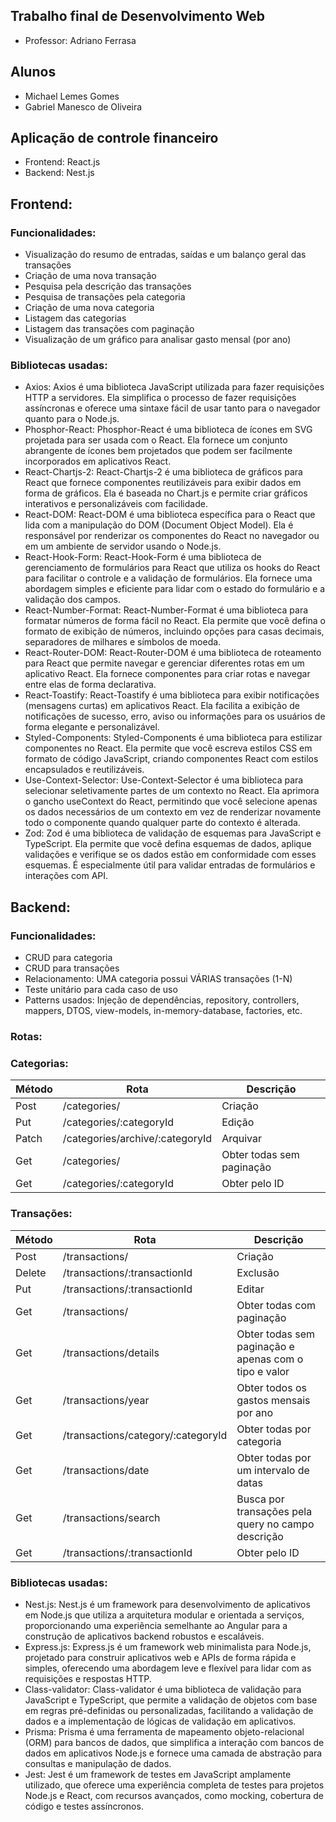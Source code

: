 ## Trabalho final de Desenvolvimento Web
- Professor: Adriano Ferrasa

## Alunos
- Michael Lemes Gomes
- Gabriel Manesco de Oliveira

## Aplicação de controle financeiro
- Frontend: React.js
- Backend: Nest.js

## Frontend: 
### Funcionalidades:
- Visualização do resumo de entradas, saídas e um balanço geral das transações
- Criação de uma nova transação
- Pesquisa pela descrição das transações
- Pesquisa de transações pela categoria
- Criação de uma nova categoria
- Listagem das categorias
- Listagem das transações com paginação
- Visualização de um gráfico para analisar gasto mensal (por ano)

### Bibliotecas usadas:
- Axios: Axios é uma biblioteca JavaScript utilizada para fazer requisições HTTP a servidores. Ela simplifica o processo de fazer requisições assíncronas e oferece uma sintaxe fácil de usar tanto para o navegador quanto para o Node.js.
- Phosphor-React: Phosphor-React é uma biblioteca de ícones em SVG projetada para ser usada com o React. Ela fornece um conjunto abrangente de ícones bem projetados que podem ser facilmente incorporados em aplicativos React.
- React-Chartjs-2: React-Chartjs-2 é uma biblioteca de gráficos para React que fornece componentes reutilizáveis para exibir dados em forma de gráficos. Ela é baseada no Chart.js e permite criar gráficos interativos e personalizáveis com facilidade.
- React-DOM: React-DOM é uma biblioteca específica para o React que lida com a manipulação do DOM (Document Object Model). Ela é responsável por renderizar os componentes do React no navegador ou em um ambiente de servidor usando o Node.js.
- React-Hook-Form: React-Hook-Form é uma biblioteca de gerenciamento de formulários para React que utiliza os hooks do React para facilitar o controle e a validação de formulários. Ela fornece uma abordagem simples e eficiente para lidar com o estado do formulário e a validação dos campos.
- React-Number-Format: React-Number-Format é uma biblioteca para formatar números de forma fácil no React. Ela permite que você defina o formato de exibição de números, incluindo opções para casas decimais, separadores de milhares e símbolos de moeda.
- React-Router-DOM: React-Router-DOM é uma biblioteca de roteamento para React que permite navegar e gerenciar diferentes rotas em um aplicativo React. Ela fornece componentes para criar rotas e navegar entre elas de forma declarativa.
- React-Toastify: React-Toastify é uma biblioteca para exibir notificações (mensagens curtas) em aplicativos React. Ela facilita a exibição de notificações de sucesso, erro, aviso ou informações para os usuários de forma elegante e personalizável.
- Styled-Components: Styled-Components é uma biblioteca para estilizar componentes no React. Ela permite que você escreva estilos CSS em formato de código JavaScript, criando componentes React com estilos encapsulados e reutilizáveis.
- Use-Context-Selector: Use-Context-Selector é uma biblioteca para selecionar seletivamente partes de um contexto no React. Ela aprimora o gancho useContext do React, permitindo que você selecione apenas os dados necessários de um contexto em vez de renderizar novamente todo o componente quando qualquer parte do contexto é alterada.
- Zod: Zod é uma biblioteca de validação de esquemas para JavaScript e TypeScript. Ela permite que você defina esquemas de dados, aplique validações e verifique se os dados estão em conformidade com esses esquemas. É especialmente útil para validar entradas de formulários e interações com API.


## Backend: 
### Funcionalidades:
- CRUD para categoria  
- CRUD para transações
- Relacionamento: UMA categoria possui VÁRIAS transações (1-N)
- Teste unitário para cada caso de uso
- Patterns usados: Injeção de dependências, repository, controllers, mappers, DTOS, view-models, in-memory-database, factories, etc. 


### Rotas:
### Categorias:
| Método  | Rota | Descrição |
| ------------- | ------------- | ------------- |
| Post  | /categories/  | Criação  |
| Put  | /categories/:categoryId  | Edição  |
| Patch  | /categories/archive/:categoryId  | Arquivar  |
| Get  | /categories/  | Obter todas sem paginação  |
| Get  | /categories/:categoryId  | Obter pelo ID  |

### Transações:
| Método  | Rota | Descrição |
| ------------- | ------------- | ------------- |
| Post  | /transactions/ | Criação  |
| Delete | /transactions/:transactionId | Exclusão  |
| Put  | /transactions/:transactionId | Editar  |
| Get  | /transactions/ | Obter todas com paginação  |
| Get  | /transactions/details | Obter todas sem paginação e apenas com o tipo e valor  |
| Get  | /transactions/year | Obter todos os gastos mensais por ano  |
| Get  | /transactions/category/:categoryId | Obter todas por categoria  |
| Get  | /transactions/date | Obter todas por um intervalo de datas  |
| Get  | /transactions/search | Busca por transações pela query no campo descrição  |
| Get  | /transactions/:transactionId | Obter pelo ID |

### Bibliotecas usadas:
- Nest.js: Nest.js é um framework para desenvolvimento de aplicativos em Node.js que utiliza a arquitetura modular e orientada a serviços, proporcionando uma experiência semelhante ao Angular para a construção de aplicativos backend robustos e escaláveis.
- Express.js: Express.js é um framework web minimalista para Node.js, projetado para construir aplicativos web e APIs de forma rápida e simples, oferecendo uma abordagem leve e flexível para lidar com as requisições e respostas HTTP.
- Class-validator: Class-validator é uma biblioteca de validação para JavaScript e TypeScript, que permite a validação de objetos com base em regras pré-definidas ou personalizadas, facilitando a validação de dados e a implementação de lógicas de validação em aplicativos.
- Prisma: Prisma é uma ferramenta de mapeamento objeto-relacional (ORM) para bancos de dados, que simplifica a interação com bancos de dados em aplicativos Node.js e fornece uma camada de abstração para consultas e manipulação de dados.
- Jest: Jest é um framework de testes em JavaScript amplamente utilizado, que oferece uma experiência completa de testes para projetos Node.js e React, com recursos avançados, como mocking, cobertura de código e testes assíncronos.
